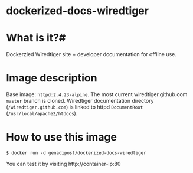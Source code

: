 # dockerized-docs-wiredtiger

# What is it?#
Dockerzied Wiredtiger site + developer documentation for offline use.

# Image description #
Base image: `httpd:2.4.23-alpine`.
The most current wiredtiger.github.com `master` branch is cloned.
Wiredtiger documentation directory (`/wiredtiger.github.com`) is linked to httpd `DocumentRoot` (`/usr/local/apache2/htdocs`).

# How to use this image #

```console
$ docker run -d genadipost/dockerized-docs-wiredtiger

```

You can test it by visiting http://container-ip:80
